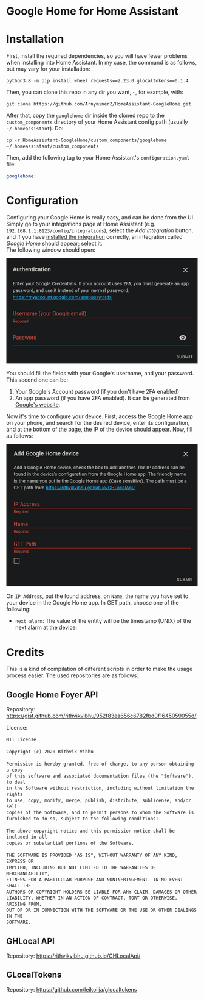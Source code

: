 # Google Home for Home Assistant

# Installation

First, install the required dependencies, so you will have fewer problems when installing into Home Assistant. In my
case, the command is as follows, but may vary for your installation:

```shell
python3.8 -m pip install wheel requests==2.23.0 glocaltokens==0.1.4
```

Then, you can clone this repo in any dir you want, `~`, for example, with:

```shell
git clone https://github.com/ArnyminerZ/HomeAssistant-GoogleHome.git
```

After that, copy the `googlehome` dir inside the cloned repo to the `custom_components`
directory of your Home Assistant config path (usually `~/.homeassistant`). Do:

```shell
cp -r HomeAssistant-GoogleHome/custom_components/googlehome ~/.homeassistant/custom_components
```

Then, add the following tag to your Home Assistant's `configuration.yaml` file:

```yaml
googlehome:
```

# Configuration

Configuring your Google Home is really easy, and can be done from the UI.\
Simply go to your integrations page at Home Assistant (e.g. `192.168.1.1:8123/config/integrations`), select the *Add
Integration* button, and if you have [installed the integration](#installation)
correctly, an integration called *Google Home* should appear; select it.\
The following window should open:

![Authentication Step](img/auth.png)

You should fill the fields with your Google's username, and your password. This second one can be:

1. Your Google's Account password (if you don't have 2FA enabled)
2. An app password (if you have 2FA enabled). It can be generated from
   [Google's website](https://myaccount.google.com/apppasswords).

Now it's time to configure your device. First, access the Google Home app on your phone, and search for the desired
device, enter its configuration, and at the bottom of the page, the IP of the device should appear. Now, fill as
follows:

![Device configuration step](img/device.png)

On `IP Address`, put the found address, on `Name`, the name you have set to your device in the Google Home app. In GET
path, choose one of the following:

- `next_alarm`: The value of the entity will be the timestamp (UNIX) of the next alarm at the device.

# Credits

This is a kind of compilation of different scripts in order to make the usage process easier. The used repositories are
as follows:

## Google Home Foyer API

Repository: https://gist.github.com/rithvikvibhu/952f83ea656c6782fbd0f1645059055d/

License:

```
MIT License

Copyright (c) 2020 Rithvik Vibhu

Permission is hereby granted, free of charge, to any person obtaining a copy
of this software and associated documentation files (the "Software"), to deal
in the Software without restriction, including without limitation the rights
to use, copy, modify, merge, publish, distribute, sublicense, and/or sell
copies of the Software, and to permit persons to whom the Software is
furnished to do so, subject to the following conditions:

The above copyright notice and this permission notice shall be included in all
copies or substantial portions of the Software.

THE SOFTWARE IS PROVIDED "AS IS", WITHOUT WARRANTY OF ANY KIND, EXPRESS OR
IMPLIED, INCLUDING BUT NOT LIMITED TO THE WARRANTIES OF MERCHANTABILITY,
FITNESS FOR A PARTICULAR PURPOSE AND NONINFRINGEMENT. IN NO EVENT SHALL THE
AUTHORS OR COPYRIGHT HOLDERS BE LIABLE FOR ANY CLAIM, DAMAGES OR OTHER
LIABILITY, WHETHER IN AN ACTION OF CONTRACT, TORT OR OTHERWISE, ARISING FROM,
OUT OF OR IN CONNECTION WITH THE SOFTWARE OR THE USE OR OTHER DEALINGS IN THE
SOFTWARE.
```

## GHLocal API

Repository: https://rithvikvibhu.github.io/GHLocalApi/

## GLocalTokens

Repository: https://github.com/leikoilja/glocaltokens